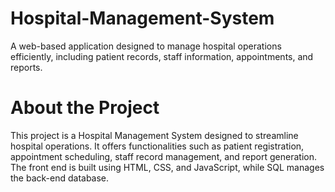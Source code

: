 # Hospital-Management-System
A web-based application designed to manage hospital operations efficiently, including patient records, staff information, appointments, and reports.

# About the Project
This project is a Hospital Management System designed to streamline hospital operations. It offers functionalities such as patient registration, appointment scheduling, staff record management, and report generation. The front end is built using HTML, CSS, and JavaScript, while SQL manages the back-end database.


